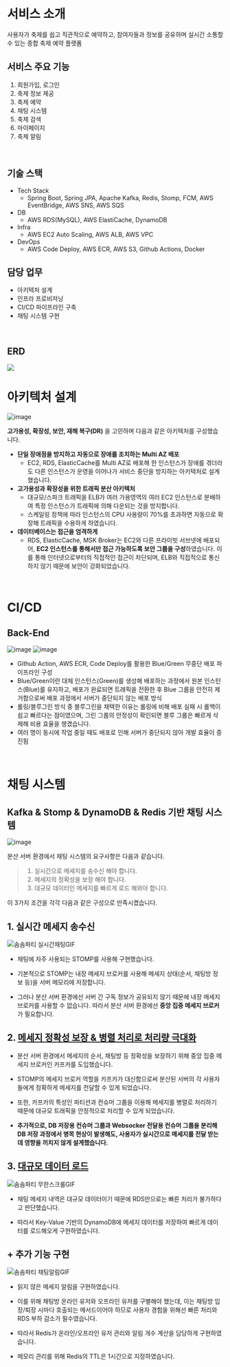 # 서비스 소개
사용자가 축제를 쉽고 직관적으로 예약하고, 참여자들과 정보를 공유하며 실시간 소통할 수 있는 종합 축제 예약 플랫폼

## 서비스 주요 기능
1. 회원가입, 로그인
2. 축제 정보 제공
3. 축제 예약 
4. 채팅 시스템
5. 축제 검색
6. 마이페이지
7. 축제 알림 


<br/>


## 기술 스택
- Tech Stack
  - Spring Boot, Spring JPA, Apache Kafka, Redis, Stomp, FCM, AWS EventBridge, AWS SNS, AWS SQS
- DB
  - AWS RDS(MySQL), AWS ElastiCache, DynamoDB
- Infra
  - AWS EC2 Auto Scaling, AWS ALB, AWS VPC
- DevOps
  - AWS Code Deploy, AWS ECR, AWS S3, Github Actions, Docker
 
## 담당 업무 
- 아키텍처 설계
- 인프라 프로비저닝
- CI/CD 파이프라인 구축
- 채팅 시스템 구현


<br/>

## ERD
<img src="https://github.com/user-attachments/assets/ce39f713-489f-46b5-b8aa-b778a05ecf27" />

<br/>


# 아키텍처 설계
![image](https://github.com/user-attachments/assets/bcd3da7f-7b91-4f23-93d5-1734c79c6f40)

**고가용성, 확장성, 보안, 재해 복구(DR)** 을 고민하며 다음과 같은 아키텍처를 구성했습니다. 

- **단일 장애점을 방지하고 자동으로 장애를 조치하는 Multi AZ 배포**
    - EC2, RDS, ElasticCache를 Multi AZ로 배포해 한 인스턴스가 장애를 겪더라도 다른 인스턴스가 운영을 이어나가 서비스 중단을 방지하는 아키텍처로 설계했습니다.
- **고가용성과 확장성을 위한 트래픽 분산 아키텍처**
    - 대규모/스파크 트래픽을 ELB가 여러 가용영역의 여러 EC2 인스턴스로 분배하여 특정 인스턴스가 트래픽에 의해 다운되는 것을 방지합니다.
    - 스케일링 정책에 따라 인스턴스의 CPU 사용량이 70%를 초과하면 자동으로 확장해 트래픽을 수용하게 하였습니다.
- **데이터베이스는 접근을 엄격하게**
    - RDS, ElasticCache, MSK Broker는 EC2와 다른 프라이빗 서브넷에 배포되어, **EC2 인스턴스를 통해서만 접근 가능하도록 보안 그룹을 구성**하였습니다. 이를 통해 인터넷으로부터의 직접적인 접근이 차단되며, ELB와 직접적으로 통신하지 않기 때문에 보안이 강화되었습니다.


<br/>


# CI/CD
## Back-End
![image](https://github.com/user-attachments/assets/9e189e86-3002-415f-916c-6c47c2917f64)
![image](https://github.com/user-attachments/assets/06a1b010-6010-460a-b3ee-1c4803f59ffd)

- Github Action, AWS ECR, Code Deploy를 활용한 Blue/Green 무중단 배포 파이프라인 구성
- Blue/Green이란 대체 인스턴스(Green)를 생성해 배포하는 과정에서 원본 인스턴스(Blue)를 유지하고, 배포가 완료되면 트래픽을 전환한 후 Blue 그룹을 안전히 제거함으로써 배포 과정에서 서버가 중단되지 않는 배포 방식
- 롤링/블루그린 방식 중 블루그린을 채택한 이유는 롤링에 비해 배포 실패 시 롤백이 쉽고 빠르다는 점이였으며, 그린 그룹의 안정성이 확인되면 블루 그룹은 빠르게 삭제해 비용 효율을 챙겼습니다.
- 여러 명이 동시에 작업 중일 때도 배포로 인해 서버가 중단되지 않아 개발 효율이 증진됨

<br/>


# 채팅 시스템

## Kafka & Stomp & DynamoDB & Redis 기반 채팅 시스템
![image](https://github.com/user-attachments/assets/ca1763a3-d521-4525-9da0-22dbe8be6b0f)

분산 서버 환경에서 채팅 시스템의 요구사항은 다음과 같습니다. 

> 1. 실시간으로 메세지를 송수신 해야 합니다.
> 2. 메세지의 정확성을 보장 해야 합니다. 
> 3. 대규모 데이터인 메세지를 빠르게 로드 해와야 합니다.

이 3가지 조건을 각각 다음과 같은 구성으로 만족시켰습니다.

## 1. 실시간 메세지 송수신

![솜솜파티 실시간채팅GIF](https://github.com/user-attachments/assets/e7b3333c-83f3-45d8-a0e0-f50c17e7221e)


- 채팅에 자주 사용되는 STOMP를 사용해 구현했습니다. 

- 기본적으로 STOMP는 내장 메세지 브로커를 사용해 메세지 상태(순서, 채팅방 정보 등)을 서버 메모리에 저장합니다.

- 그러나 분산 서버 환경에선 서버 간 구독 정보가 공유되지 않기 때문에 내장 메세지 브로커를 사용할 수 없습니다. 따라서 분산 서버 환경에선 **중앙 집중 메세지 브로커**가 필요합니다.

## 2. [메세지 정확성 보장 & 병렬 처리로 처리량 극대화](https://velog.io/@dlrkdus/StompKafka-%EA%B8%B0%EB%B0%98-%EC%B1%84%ED%8C%85-%EC%84%9C%EB%B2%84-%EA%B5%AC%EC%B6%95-1-%EC%96%91%EB%B0%A9%ED%96%A5-%ED%86%B5%EC%8B%A0-%EA%B5%AC%ED%98%84-6ce00xxv)

- 분산 서버 환경에서 메세지의 순서, 채팅방 등 정확성을 보장하기 위해 중앙 집중 메세지 브로커인 카프카를 도입했습니다.
  
- STOMP의 메세지 브로커 역할을 카프카가 대신함으로써 분산된 서버의 각 사용자들에게 정확하게 메세지를 전달할 수 있게 되었습니다.
  
- 또한, 카프카의 특성인 파티션과 컨슈머 그룹을 이용해 메세지를 병렬로 처리하기 때문에 대규모 트래픽을 안정적으로 처리할 수 있게 되었습니다.
  
- **추가적으로, DB 저장용 컨슈머 그룹과 Websocker 전달용 컨슈머 그룹을 분리해 DB 저장 과정에서 병목 현상이 발생해도, 사용자가 실시간으로 메세지를 전달 받는 데 영향을 끼치지 않게 설계했습니다.**

## 3.  [대규모 데이터 로드](https://velog.io/@dlrkdus/StompKafka-%EA%B8%B0%EB%B0%98-%EC%B1%84%ED%8C%85-%EC%84%9C%EB%B2%84-%EA%B5%AC%EC%B6%95-2-Redis%EC%99%80-NoSQL-%EA%B5%AC%ED%98%84)

![솜솜파티 무한스크롤GIF](https://github.com/user-attachments/assets/76fd8e91-3e8b-4e58-9d18-c02255ba92d0)


- 채팅 메세지 내역은 대규모 데이터이기 때문에 RDS만으로는 빠른 처리가 불가하다고 판단했습니다.
  
- 따라서 Key-Value 기반의 DynamoDB에 메세지 데이터를 저장하여 빠르게 데이터를 로드해오게 구현하였습니다. 

## + 추가 기능 구현

![솜솜파티 채팅알림GIF](https://github.com/user-attachments/assets/a68216a8-ae4e-4ccd-a4dc-c86b8fe222c3)

- 읽지 않은 메세지 알림을 구현하였습니다.
  
- 이를 위해 채팅방 온라인 유저와 오프라인 유저를 구별해야 했는데, 이는 채팅방 입장/퇴장 시마다 호출되는 메서드이어야 하므로 사용자 경험을 위해선 빠른 처리와 RDS 부하 감소가 필수였습니다.
  
- 따라서 Redis가 온라인/오프라인 유저 관리와 알림 개수 계산을 담당하게 구현하였습니다.

- 메모리 관리를 위해 Redis의 TTL은 1시간으로 지정하였습니다. 

